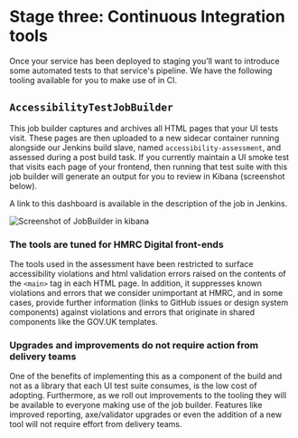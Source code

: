 # Stage three: Continuous Integration tools

Once your service has been deployed to staging you’ll want to introduce some automated tests to that service's pipeline. We have the following tooling available for you to make use of in CI.

## `AccessibilityTestJobBuilder`

This job builder captures and archives all HTML pages that your UI tests visit. These pages are then uploaded to a new sidecar container running alongside our Jenkins build slave, named `accessibility-assessment`, and assessed during a post build task. If you currently maintain a UI smoke test that visits each page of your frontend, then running that test suite with this job builder will generate an output for you to review in Kibana (screenshot below). 

A link to this dashboard is available in the description of the job in Jenkins.

![Screenshot of JobBuilder in kibana](./imgs/JobBuilder.png)

### The tools are tuned for HMRC Digital front-ends

The tools used in the assessment have been restricted to surface accessibility violations and html validation errors raised on the contents of the `<main>` tag in each HTML page. In addition, it suppresses known violations and errors that we consider unimportant at HMRC, and in some cases, provide further information (links to GitHub issues or design system components) against violations and errors that originate in shared components like the GOV.UK templates.

### Upgrades and improvements do not require action from delivery teams

One of the benefits of implementing this as a component of the build and not as a library that each UI test suite consumes, is the low cost of adopting. Furthermore, as we roll out improvements to the tooling they will be available to everyone making use of the job builder. Features like improved reporting, axe/validator upgrades or even the addition of a new tool will not require effort from delivery teams.
